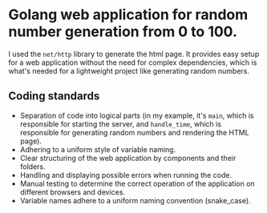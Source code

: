 # Golang web application for random number generation from 0 to 100. 

I used the `net/http` library to generate the html page. It provides easy setup for a web application without the need for complex dependencies, which is what's needed for a lightweight project like generating random numbers. 

## Coding standards
-   Separation of code into logical parts (in my example, it's `main`, which is responsible for starting the server, and `handle_time`, which is responsible for generating random numbers and rendering the HTML page).
-   Adhering to a uniform style of variable naming.
-   Clear structuring of the web application by components and their folders.
-   Handling and displaying possible errors when running the code.
-   Manual testing to determine the correct operation of the application on different browsers and devices.
-   Variable names adhere to a uniform naming convention (snake_case).